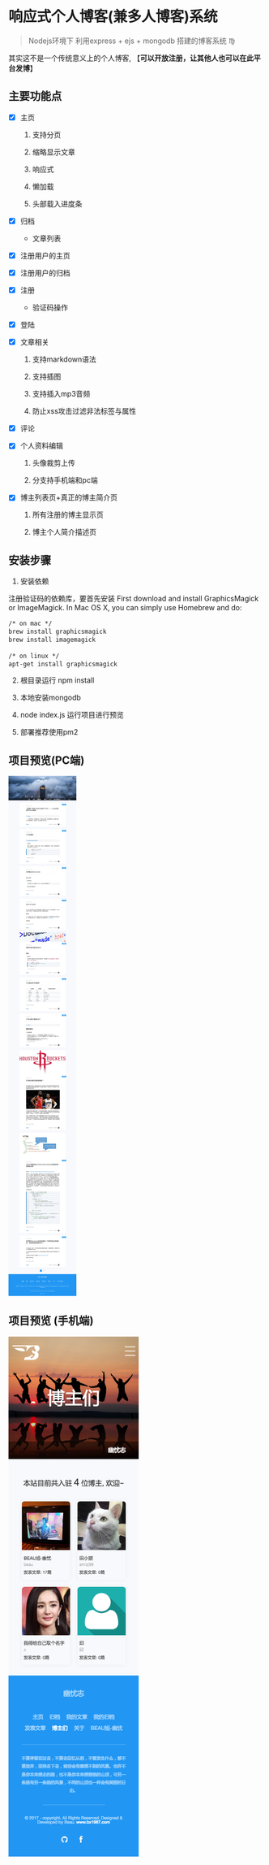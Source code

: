# 响应式个人博客(兼多人博客)系统

> Nodejs环境下 利用express + ejs + mongodb 搭建的博客系统 :virgo:

其实这不是一个传统意义上的个人博客, 【**可以开放注册，让其他人也可以在此平台发博**】

## 主要功能点

- [x] 主页

  1. 支持分页
  
  2. 缩略显示文章
  
  3. 响应式
  
  4. 懒加载
  
  5. 头部载入进度条
  
- [x] 归档

  * 文章列表
      
- [x] 注册用户的主页
- [x] 注册用户的归档
- [x] 注册

  * 验证码操作
  
- [x] 登陆
- [x] 文章相关

  1. 支持markdown语法
      
  2. 支持插图
  
  3. 支持插入mp3音频
  
  4. 防止xss攻击过滤非法标签与属性
      
- [x] 评论
- [x] 个人资料编辑

  1. 头像裁剪上传
      
  2. 分支持手机端和pc端
      
- [x] 博主列表页+真正的博主简介页

  1. 所有注册的博主显示页
  
  2. 博主个人简介描述页

## 安装步骤

1. 安装依赖

注册验证码的依赖库，要首先安装
First download and install GraphicsMagick or ImageMagick. In Mac OS X, you can simply use Homebrew and do:

```
/* on mac */
brew install graphicsmagick
brew install imagemagick

/* on linux */
apt-get install graphicsmagick
```

2. 根目录运行 npm install

3. 本地安装mongodb

4. node index.js 运行项目进行预览

5. 部署推荐使用pm2

## 项目预览(PC端)

![项目截图](https://github.com/blff122620/blog/blob/master/static/img/blogpc.jpg?raw=true)

## 项目预览 (手机端)

![项目截图](https://github.com/blff122620/blog/blob/master/static/img/blogm.png?raw=true)
